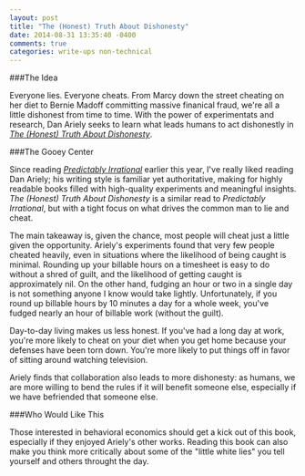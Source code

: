 ```yaml
---
layout: post
title: "The (Honest) Truth About Dishonesty"
date: 2014-08-31 13:35:40 -0400
comments: true
categories: write-ups non-technical
---
```


###The Idea

Everyone lies. Everyone cheats. From Marcy down the street cheating on her diet to Bernie Madoff committing massive finanical fraud, we're all a little dishonest from time to time. With the power of experimentats and research, Dan Ariely seeks to learn what leads humans to act dishonestly in _[The (Honest) Truth About Dishonesty](http://amzn.to/1qsOgTy)_.

###The Gooey Center

Since reading _[Predictably Irrational](http://amzn.to/VYzVTZ)_ earlier this year, I've really liked reading Dan Ariely; his writing style is familiar yet authoritative, making for highly readable books filled with high-quality experiments and meaningful insights. _The (Honest) Truth About Dishonesty_ is a similar read to _Predictably Irrational_, but with a tight focus on what drives the common man to lie and cheat.

The main takeaway is, given the chance, most people will cheat just a little given the opportunity. Ariely's experiments found that very few people cheated heavily, even in situations where the likelihood of being caught is minimal. Rounding up your billable hours on a timesheet is easy to do without a shred of guilt, and the likelihood of getting caught is approximately nil. On the other hand, fudging an hour or two in a single day is not something anyone I know would take lightly. Unfortunately, if you round up billable hours by 10 minutes a day for a whole week, you've fudged nearly an hour of billable work (without the guilt).

Day-to-day living makes us less honest. If you've had a long day at work, you're more likely to cheat on your diet when you get home because your defenses have been torn down. You're more likely to put things off in favor of sitting around watching television.

Ariely finds that collaboration also leads to more dishonesty: as humans, we are more willing to bend the rules if it will benefit someone else, especially if we have befriended that someone else.

###Who Would Like This

Those interested in behavioral economics should get a kick out of this book, especially if they enjoyed Ariely's other works. Reading this book can also make you think more critically about some of the "little white lies" you tell yourself and others throught the day.
